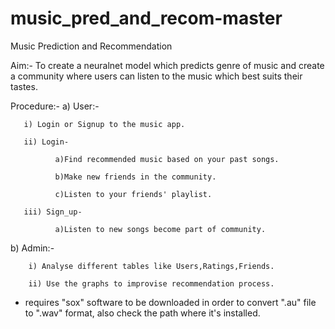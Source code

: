 # music_pred_and_recom-master

Music Prediction and Recommendation

Aim:- To create a neuralnet model which predicts genre of music and create a community where users can listen to the music which best suits their tastes.

Procedure:- 
  a) User:-
      
       i) Login or Signup to the music app.
      
       ii) Login-
          
              a)Find recommended music based on your past songs.
          
              b)Make new friends in the community.
 
              c)Listen to your friends' playlist.
       
       iii) Sign_up-
     
              a)Listen to new songs become part of community.
  b) Admin:-
 
        i) Analyse different tables like Users,Ratings,Friends.
       
        ii) Use the graphs to improvise recommendation process.


 * requires "sox" software to be downloaded in order to convert ".au" file to ".wav" format, also check the path where it's installed.
